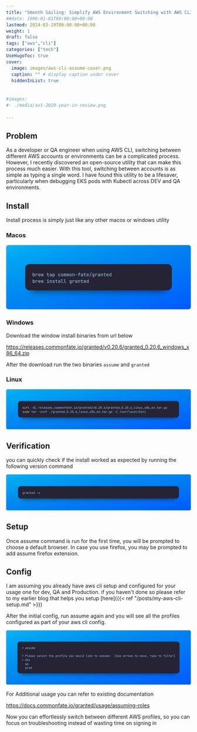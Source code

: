 ```yaml
---
title: "Smooth Sailing: Simplify AWS Environment Switching with AWS CLI"
##date: 1990-01-01T00:00:00+00:00
lastmod: 2024-03-29T00:00:00+00:00
weight: 1
draft: false
tags: ["aws","cli"]
categories: ["tech"]
UseHugoToc: true
cover:
  image: images/aws-cli-assume-cover.png
  caption: "" # display caption under cover
  hiddenInList: true


#images:
#- ./media/av1-2019-year-in-review.png

---
```



## Problem
As a developer or QA engineer when using AWS CLI, switching between different AWS accounts or environments can be a complicated process. However, I recently discovered an open-source utility that can make this process much easier. With this tool, switching between accounts is as simple as typing a single word. I have found this utility to be a lifesaver, particularly when debugging EKS pods with Kubectl across DEV and QA environments.


## Install
Install process is simply just like any other macos or windows utility 
### Macos

![macos](images/mac.png)

### Windows

Download the window install binaries from url below

https://releases.commonfate.io/granted/v0.20.6/granted_0.20.6_windows_x86_64.zip

After the download run the two binaries `assume` and `granted`

### Linux

![linux](images/linux.png)

## Verification

you can quickly check if the install worked as expected by running the following version command

![verify](images/verify.png)

## Setup

Once assume command is run for the first time, you will be prompted to choose a default browser. In case you use firefox, you may be prompted to add assume firefox extension.


## Config

I am assuming you already have aws cli setup and configured for your usage one for dev, QA and Production. if you haven't done so please refer to my earlier blog that helps you setup [here]({{< ref "/posts/my-aws-cli-setup.md" >}})

After the initial config, run assume again and you will see all the profiles configured as part of your aws cli config.

![setup](images/setup.png)

For Additional usage you can refer to existing documentation

https://docs.commonfate.io/granted/usage/assuming-roles

Now you can effortlessly switch between different AWS profiles, so you can focus on troubleshooting instead of wasting time on signing in
